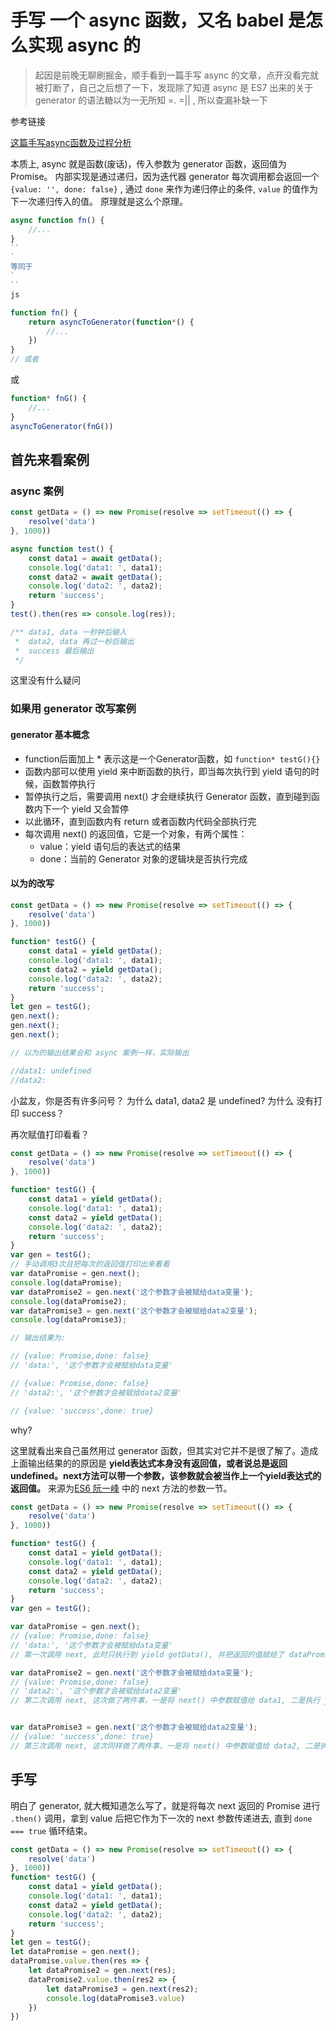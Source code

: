 <!--
Created: Wed May 13 2020 11:30:05 GMT+0800 (中国标准时间)
Modified: Wed May 13 2020 11:50:40 GMT+0800 (中国标准时间)
-->

# 手写 一个 async 函数，又名 babel 是怎么实现 async 的

> 起因是前晚无聊刷掘金，顺手看到一篇手写 async 的文章，点开没看完就被打断了，自己之后想了一下，发现除了知道 async 是 ES7 出来的关于 generator 的语法糖以为一无所知 =. =|| , 所以查漏补缺一下

参考链接

[这篇手写async函数及过程分析](https://juejin.im/post/5eb837385188256d6b0b9215)

本质上, async 就是函数(废话)，传入参数为 generator 函数，返回值为 Promise。 内部实现是通过递归，因为迭代器 generator 每次调用都会返回一个 `{value: '', done: false}` , 通过 `done` 来作为递归停止的条件, `value` 的值作为下一次递归传入的值。
原理就是这么个原理。

``` js
async function fn() {
    //...
}
``
` 
等同于
`
``
js

function fn() {
    return asyncToGenerator(function*() {
        //...
    })
}
// 或者
```

或

``` js
function* fnG() {
    //...
}
asyncToGenerator(fnG())
```

## 首先来看案例

### async 案例

``` js
const getData = () => new Promise(resolve => setTimeout(() => {
    resolve('data')
}, 1000))

async function test() {
    const data1 = await getData();
    console.log('data1: ', data1);
    const data2 = await getData();
    console.log('data2: ', data2);
    return 'success';
}
test().then(res => console.log(res));

/** data1, data 一秒钟后输入
 *  data2, data 再过一秒后输出
 *  success 最后输出
 */
```

这里没有什么疑问

### 如果用 generator 改写案例

#### generator 基本概念

* function后面加上 * 表示这是一个Generator函数，如 `function* testG(){}` 
* 函数内部可以使用 yield 来中断函数的执行，即当每次执行到 yield 语句的时候，函数暂停执行
* 暂停执行之后，需要调用 next() 才会继续执行 Generator 函数，直到碰到函数内下一个 yield 又会暂停
* 以此循环，直到函数内有 return 或者函数内代码全部执行完
* 每次调用 next() 的返回值，它是一个对象，有两个属性：
    - value：yield 语句后的表达式的结果
    - done：当前的 Generator 对象的逻辑块是否执行完成

#### 以为的改写

``` js
const getData = () => new Promise(resolve => setTimeout(() => {
    resolve('data')
}, 1000))

function* testG() {
    const data1 = yield getData();
    console.log('data1: ', data1);
    const data2 = yield getData();
    console.log('data2: ', data2);
    return 'success';
}
let gen = testG();
gen.next();
gen.next();
gen.next();

// 以为的输出结果会和 async 案例一样，实际输出

//data1: undefined
//data2: 
```

小盆友，你是否有许多问号？
为什么 data1, data2 是 undefined?
为什么 没有打印 success？

再次赋值打印看看？

``` js
const getData = () => new Promise(resolve => setTimeout(() => {
    resolve('data')
}, 1000))

function* testG() {
    const data1 = yield getData();
    console.log('data1: ', data1);
    const data2 = yield getData();
    console.log('data2: ', data2);
    return 'success';
}
var gen = testG();
// 手动调用3次且把每次的返回值打印出来看看
var dataPromise = gen.next();
console.log(dataPromise);
var dataPromise2 = gen.next('这个参数才会被赋给data变量');
console.log(dataPromise2);
var dataPromise3 = gen.next('这个参数才会被赋给data2变量');
console.log(dataPromise3);

// 输出结果为:

// {value: Promise,done: false}
// 'data:', '这个参数才会被赋给data变量'

// {value: Promise,done: false}
// 'data2:', '这个参数才会被赋给data2变量'

// {value: 'success',done: true}
```

why?

这里就看出来自己虽然用过 generator 函数，但其实对它并不是很了解了。造成上面输出结果的的原因是 **yield表达式本身没有返回值，或者说总是返回undefined。next方法可以带一个参数，该参数就会被当作上一个yield表达式的返回值。** 来源为[ES6 阮一峰](https://es6.ruanyifeng.com/#docs/generator) 中的 next 方法的参数一节。


``` js
const getData = () => new Promise(resolve => setTimeout(() => {
    resolve('data')
}, 1000))

function* testG() {
    const data1 = yield getData();
    console.log('data1: ', data1);
    const data2 = yield getData();
    console.log('data2: ', data2);
    return 'success';
}
var gen = testG();

var dataPromise = gen.next();
// {value: Promise,done: false}
// 'data:', '这个参数才会被赋给data变量'
// 第一次调用 next, 此时只执行到 yield getData(), 并把返回的值赋给了 dataPromise , data1 的赋值语句需要等到下一次 next 才会被执行。

var dataPromise2 = gen.next('这个参数才会被赋给data变量');
// {value: Promise,done: false}
// 'data2:', '这个参数才会被赋给data2变量'
// 第二次调用 next, 这次做了两件事，一是将 next() 中参数赋值给 data1, 二是执行 yield getData()  并把返回的值赋给了 dataPromise2


var dataPromise3 = gen.next('这个参数才会被赋给data2变量');
// {value: 'success',done: true}
// 第三次调用 next, 这次同样做了两件事，一是将 next() 中参数赋值给 data2, 二是执行 return 'success'  并把返回的值赋给了 dataPromise2,停止整个流程

```

## 手写

明白了 generator, 就大概知道怎么写了，就是将每次 next 返回的 Promise 进行 `.then()` 调用，拿到 value 后把它作为下一次的 next 参数传递进去, 直到 `done === true` 循环结束。

```js
const getData = () => new Promise(resolve => setTimeout(() => {
    resolve('data')
}, 1000))
function* testG() {
    const data1 = yield getData();
    console.log('data1: ', data1);
    const data2 = yield getData();
    console.log('data2: ', data2);
    return 'success';
}
let gen = testG();
let dataPromise = gen.next();
dataPromise.value.then(res => {
    let dataPromise2 = gen.next(res);
    dataPromise2.value.then(res2 => {
        let dataPromise3 = gen.next(res2);
        console.log(dataPromise3.value)
    })
})
```
